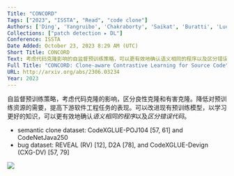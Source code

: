 ```yaml
---
Title: "CONCORD"
Tags: ["2023", "ISSTA", "Read", "code clone"]
Authors: ['Ding', 'Yangruibo', 'Chakraborty', 'Saikat', 'Buratti', 'Luca', 'Pujar', 'Saurabh', 'Morari', 'Alessandro', 'Kaiser', 'Gail', 'Ray', 'Baishakhi']
Collections: ["patch detection ▸ DL"]
Conference: ISSTA
Date Added: October 23, 2023 8:29 AM (UTC)
Short Title: CONCORD
Text: 考虑代码克隆影响的自监督预训练策略，可以更有效地确认语义相同的程序以及区分错误代码。
Full Title: "CONCORD: Clone-aware Contrastive Learning for Source Code"
URL: http://arxiv.org/abs/2306.03234
Year: 2023
---
```

自监督预训练策略，考虑代码克隆的影响，区分良性克隆和有害克隆。降低对预训练资源的需要，提高下游软件工程任务的表现。可以改进现有预训练模型，以学习更好的知识，可以更有效地确认*语义相同的程序*以及*区分错误代码*。

- semantic clone dataset: CodeXGLUE-POJ104 [57, 61] and CodeNetJava250
- bug dataset: REVEAL (RV) [12], D2A [78], and CodeXGLUE-Devign (CXG-DV) [57, 79]

<img src="/CONCORD/Untitled.png" className="img"/>